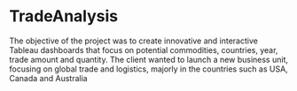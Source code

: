 # TradeAnalysis
The objective of the project was to create innovative and interactive Tableau dashboards that focus on potential commodities, countries, year, trade amount and quantity. The client wanted to launch a new business unit, focusing on global trade and logistics, majorly in the countries such as USA, Canada and Australia 

